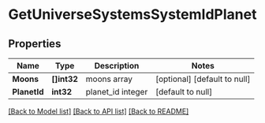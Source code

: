 # GetUniverseSystemsSystemIdPlanet

## Properties
Name | Type | Description | Notes
------------ | ------------- | ------------- | -------------
**Moons** | **[]int32** | moons array | [optional] [default to null]
**PlanetId** | **int32** | planet_id integer | [default to null]

[[Back to Model list]](../README.md#documentation-for-models) [[Back to API list]](../README.md#documentation-for-api-endpoints) [[Back to README]](../README.md)


